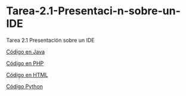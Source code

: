 # Tarea-2.1-Presentaci-n-sobre-un-IDE
Tarea 2.1 Presentación sobre un IDE

[Código en Java](https://github.com/lauracr03/Tarea-2.1-Presentaci-n-sobre-un-IDE/blob/main/HolaMundo.java)

[Código en PHP](https://github.com/lauracr03/Tarea-2.1-Presentaci-n-sobre-un-IDE/blob/main/holamundo.php)

[Código en HTML](https://github.com/lauracr03/Tarea-2.1-Presentaci-n-sobre-un-IDE/blob/main/index%20(1).html)

[Código Python](https://github.com/lauracr03/Tarea-2.1-Presentaci-n-sobre-un-IDE/blob/main/HolaMundo.py)
